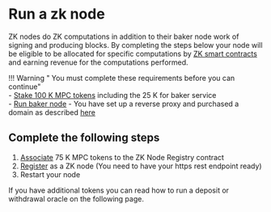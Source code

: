 # Run a zk node

ZK nodes do ZK computations in addition to their baker node work of signing and producing blocks. By completing the steps below your node will be eligible to be allocated for specific computations by [ZK smart contracts](../smart-contracts/zk-smart-contracts/zk-smart-contracts.md) and earning revenue for the computations performed. 

!!! Warning " You must complete these requirements before you can continue"  
    - [Stake 100 K MPC tokens](https://browser.partisiablockchain.com/node-operation) including the 25 K for baker service    
    - [Run baker node](run-a-baker-node.md)
    - You have set up a reverse proxy and purchased a domain as described [here](https://drive.google.com/file/d/1WOzM63QsBntSVQMpWhG7oDuEWYJE2Ass/view?usp=sharing)

## Complete the following steps

1. [Associate](https://browser.partisiablockchain.com/contracts/01a2020bb33ef9e0323c7a3210d5cb7fd492aa0d65/associateTokens) 75 K MPC tokens to the ZK Node Registry contract
2. [Register](https://browser.partisiablockchain.com/contracts/01a2020bb33ef9e0323c7a3210d5cb7fd492aa0d65/registerAsZkNode) as a ZK node (You need to have your https rest endpoint ready)
3. Restart your node

If you have additional tokens you can read how to run a deposit or withdrawal oracle on the following page.